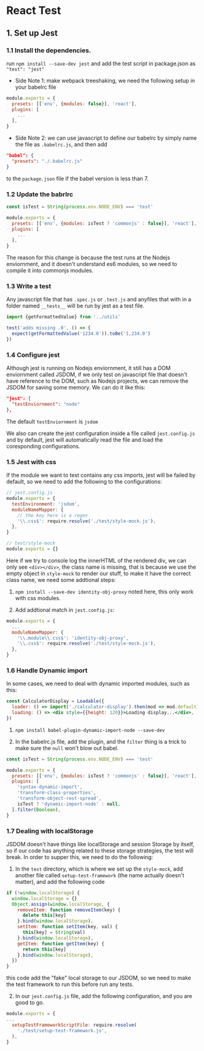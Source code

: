 # React Test

## 1. Set up Jest

### 1.1 Install the dependencies.

run `npm install --save-dev jest`
and add the test script in package.json as `"test": "jest"`

- Side Note 1: make webpack treeshaking, we need the following setup in your babelrc file

```js
module.exports = {
  presets: [['env', {modules: false}], 'react'],
  plugins: [
    ...
  ],
}
```

- Side Note 2: we can use javascript to define our babelrc by simply name the file as `.babelrc.js`, and then add

```json
"babel": {
  "presets": "./.babelrc.js"
}
```

to the `package.json` file if the babel version is less than 7.

### 1.2 Update the babrlrc

```js
const isTest = String(process.env.NODE_ENV) === 'test'

module.exports = {
  presets: [['env', {modules: isTest ? 'commonjs' : false}], 'react'],
  plugins: [
    ...
  ],
}
```

The reason for this change is because the test runs at the Nodejs enviornment, and it doesn't understand es6 modules, so we need to compile it into commonjs modules.

### 1.3 Write a test

Any javascript file that has `.spec.js` or `.test.js` and anyfiles that with in a folder named `__tests__` will be run by jest as a test file.

```js
import {getFormattedValue} from '../utils'

test('adds missing .0', () => {
  expect(getFormattedValue('1234.0')).toBe('1,234.0')
})
```

### 1.4 Configure jest

Although jest is running on Nodejs enviornment, it still has a DOM enviornment called JSDOM, if we only test on javascript file that doesn't have reference to the DOM, such as Nodejs projects, we can remove the JSDOM for saving some memory. We can do it like this:

```json
"jest": {
  "testEnviornment": "node"
},
```

The default `testEnviornment` is `jsdom`

We also can create the jest configuration inside a file called `jest.config.js` and by default, jest will automatically read the file and load the coresponding configurations.

### 1.5 Jest with css

If the module we want to test contains any css imports, jest will be failed by default, so we need to add the following to the configurations:

```js
// jest.config.js
module.exports = {
  testEnvironment: 'jsdom',
  moduleNameMapper: {
    // the key here is a regex
    '\\.css$': require.resolve('./test/style-mock.js'),
  },
}

// test/style-mock
module.exports = {}
```

Here if we try to console log the innerHTML of the rendered div, we can only see `<div></div>`, the class name is missing, that is because we use the empty object in `style-mock` to render our stuff, to make it have the correct class name, we need some addtional steps:

1.  `npm install --save-dev identity-obj-proxy` noted here, this only work with css modules.

2.  Add addtional match in `jest.config.js`:

```js
module.exports = {
  ...
  moduleNameMapper: {
    '\\.module\\.css$': 'identity-obj-proxy',
    '\\.css$': require.resolve('./test/style-mock.js'),
  },
}
```

### 1.6 Handle Dynamic import

In some cases, we need to deal with dynamic imported modules, such as this:

```jsx
const CalculatorDisplay = Loadable({
  loader: () => import('./calculator-display').then(mod => mod.default),
  loading: () => <div style={{height: 120}}>Loading display...</div>,
})
```

1.  `npm install babel-plugin-dynamic-import-node --save-dev`

2.  In the babelrc.js file, add the plugin, and the `filter` thing is a trick to make sure the `null` won't blow out babel.

```js
const isTest = String(process.env.NODE_ENV) === 'test'

module.exports = {
  presets: [['env', {modules: isTest ? 'commonjs' : false}], 'react'],
  plugins: [
    'syntax-dynamic-import',
    'transform-class-properties',
    'transform-object-rest-spread',
    isTest ? 'dynamic-import-node' : null,
  ].filter(Boolean),
}
```

### 1.7 Dealing with localStorage

JSDOM doesn't have things like localStorage and session Storage by itself, so if our code has anything related to these storage strategies, the test will break. In order to supper this, we need to do the following:

1.  In the `test` directory, which is where we set up the `style-mock`, add another file called `setup-test-framework` (the name actually doesn't matter), and add the following code

```js
if (!window.localStorage) {
  window.localStorage = {}
  Object.assign(window.localStorage, {
    removeItem: function removeItem(key) {
      delete this[key]
    }.bind(window.localStorage),
    setItem: function setItem(key, val) {
      this[key] = String(val)
    }.bind(window.localStorage),
    getItem: function getItem(key) {
      return this[key]
    }.bind(window.localStorage),
  })
}
```

this code add the "fake" local storage to our JSDOM, so we need to make the test framework to run this before run any tests.

2.  In our `jest.config.js` file, add the following configuration, and you are good to go.

```js
module.exports = {
...
  setupTestFrameworkScriptFile: require.resolve(
    './test/setup-test-framework.js',
  ),
}
```
